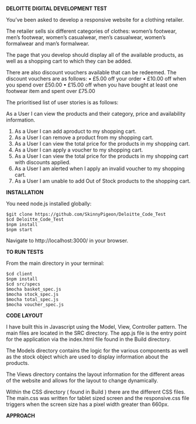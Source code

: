 **DELOITTE DIGITAL DEVELOPMENT TEST** 

You’ve been asked to develop a responsive website for a clothing retailer.

The retailer sells six different categories of clothes: women’s footwear, men’s footwear, women’s casualwear, men’s casualwear, women’s formalwear and man’s formalwear.

The page that you develop should display all of the available products, as well as a shopping cart to which they can be added.

There are also discount vouchers available that can be redeemed. The discount vouchers are as follows:
• £5.00 off your order
• £10.00 off when you spend over £50.00
• £15.00 off when you have bought at least one footwear item and spent over £75.00

The prioritised list of user stories is as follows:

As a User I can view the products and their category, price and availability information.

1. As a User I can add aproduct to my shopping cart.
2. As a User I can remove a product from my shopping cart.
3. As a User I can view the total price for the products in my shopping cart.
4. As a User I can apply a voucher to my shopping cart.
5. As a User I can view the total price for the products in my shopping cart with discounts applied.
6. As a User I am alerted when I apply an invalid voucher to my shopping cart.
7. As a User I am unable to add Out of Stock products to the shopping cart.


**INSTALLATION**

You need node.js installed globally:

`$git clone https://github.com/SkinnyPigeon/Deloitte_Code_Test`  
`$cd Deloitte_Code_Test`  
`$npm install`  
`$npm start`

Navigate to http://localhost:3000/ in your browser.


**TO RUN TESTS** 

From the main directory in your terminal:

`$cd client`  
`$npm install`  
`$cd src/specs`  
`$mocha basket_spec.js`  
`$mocha stock_spec.js`  
`$mocha total_spec.js`  
`$mocha voucher_spec.js`  

**CODE LAYOUT**

I have built this in Javascript using the Model, View, Controller pattern. The main files are located in the SRC directory. The app.js file is the entry point for the application via the index.html file found in the Build directory.

The Models directory contains the logic for the various components as well as the stock object which are used to display information about the products. 

The Views directory contains the layout information for the different areas of the website and allows for the layout to change dynamically. 

Within the CSS directory ( found in Build ) there are the different CSS files. The main.css was written for tablet sized screen and the responsive.css file triggers when the screen size has a pixel width greater than 660px.

**APPROACH**
























